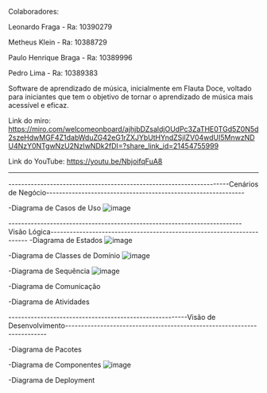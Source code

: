 
Colaboradores:

Leonardo Fraga - Ra: 10390279

Metheus Klein - Ra: 10388729

Paulo Henrique Braga - Ra: 10389996

Pedro Lima - Ra: 10389383

Software de aprendizado de música, inicialmente em Flauta Doce, voltado para iniciantes que tem o objetivo de tornar o aprendizado de música mais acessível e eficaz.



Link do miro:
https://miro.com/welcomeonboard/ajhjbDZsaldjOUdPc3ZaTHE0TGd5Z0N5d2szeHdwMGF4Z1dabWduZG42eG1rZXJYbUtHYndZSjlZV04wdUI5MnwzNDU4NzY0NTgwNzU2NzIwNDk2fDI=?share_link_id=21454755999


Link do YouTube:
https://youtu.be/NbjoifqFuA8



____________________________________________________________________________________________________________________________________________________________________

---------------------------------------------------------------------Cenários de Negócio--------------------------------------------------------------

-Diagrama de Casos de Uso
![image](https://github.com/pedrooaflima/Flute-Hero/assets/111537197/cc7fabf9-d833-4262-9f6e-24ecdaa95de9)





-------------------------------------------------------------------------Visão Lógica-----------------------------------------------------------------------
-Diagrama de Estados
![image](https://github.com/pedrooaflima/Flute-Hero/assets/111537197/0cff5b77-86a2-49d1-8f54-837624b021e0)

-Diagrama de Classes de Domínio
![image](https://github.com/pedrooaflima/Flute-Hero/assets/111537197/26bfcf86-d74a-4836-9ba9-7e1e06b15b80)

-Diagrama de Sequência
![image](https://github.com/pedrooaflima/Flute-Hero/assets/111537197/dff6f422-3276-4aad-9fa0-f31a595cf011)

-Diagrama de Comunicação

-Diagrama de Atividades

--------------------------------------------------------Visão de Desenvolvimento------------------------------------------------------------------------

-Diagrama de Pacotes

-Diagrama de Componentes
![image](https://github.com/pedrooaflima/Flute-Hero/assets/111537197/f153860a-fe4b-4b5d-b069-ecdbc7e852ae) 

-Diagrama de Deployment




